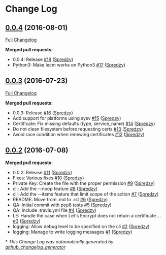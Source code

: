 # Change Log

## [0.0.4](https://github.com/Spredzy/lecm/tree/0.0.4) (2016-08-01)
[Full Changelog](https://github.com/Spredzy/lecm/compare/0.0.3...0.0.4)

**Merged pull requests:**

- 0.0.4: Release [\#18](https://github.com/Spredzy/lecm/pull/18) ([Spredzy](https://github.com/Spredzy))
- Python3: Make lecm works on Python3 [\#17](https://github.com/Spredzy/lecm/pull/17) ([Spredzy](https://github.com/Spredzy))

## [0.0.3](https://github.com/Spredzy/lecm/tree/0.0.3) (2016-07-23)
[Full Changelog](https://github.com/Spredzy/lecm/compare/0.0.2...0.0.3)

**Merged pull requests:**

- 0.0.3: Release [\#16](https://github.com/Spredzy/lecm/pull/16) ([Spredzy](https://github.com/Spredzy))
- Add support for platforms using sysv [\#15](https://github.com/Spredzy/lecm/pull/15) ([Spredzy](https://github.com/Spredzy))
- Certificate: Fix missing defaults \(type, service\_name\) [\#14](https://github.com/Spredzy/lecm/pull/14) ([Spredzy](https://github.com/Spredzy))
- Do not clean filesystem before requesting certs [\#13](https://github.com/Spredzy/lecm/pull/13) ([Spredzy](https://github.com/Spredzy))
- Avoid race condition when renewing certificates [\#12](https://github.com/Spredzy/lecm/pull/12) ([Spredzy](https://github.com/Spredzy))

## [0.0.2](https://github.com/Spredzy/lecm/tree/0.0.2) (2016-07-08)
**Merged pull requests:**

- 0.0.2: Release [\#11](https://github.com/Spredzy/lecm/pull/11) ([Spredzy](https://github.com/Spredzy))
- Fixes: Various fixes [\#10](https://github.com/Spredzy/lecm/pull/10) ([Spredzy](https://github.com/Spredzy))
- Private Key: Create the file with the proper permission [\#9](https://github.com/Spredzy/lecm/pull/9) ([Spredzy](https://github.com/Spredzy))
- cli: Add the --noop feature [\#8](https://github.com/Spredzy/lecm/pull/8) ([Spredzy](https://github.com/Spredzy))
- cli: Add the --items feature that limit scope of the action [\#7](https://github.com/Spredzy/lecm/pull/7) ([Spredzy](https://github.com/Spredzy))
- README: Move from .md to .rst [\#6](https://github.com/Spredzy/lecm/pull/6) ([Spredzy](https://github.com/Spredzy))
- QA: Initial commit with pep8 tests [\#5](https://github.com/Spredzy/lecm/pull/5) ([Spredzy](https://github.com/Spredzy))
- QA: Include .travis.yml file [\#4](https://github.com/Spredzy/lecm/pull/4) ([Spredzy](https://github.com/Spredzy))
- LE: Handle the case when Let's Encrypt does not return a certificate … [\#3](https://github.com/Spredzy/lecm/pull/3) ([Spredzy](https://github.com/Spredzy))
- logging: Allow debug level to be specified on the cli [\#2](https://github.com/Spredzy/lecm/pull/2) ([Spredzy](https://github.com/Spredzy))
- logging: Manage to write logging messages [\#1](https://github.com/Spredzy/lecm/pull/1) ([Spredzy](https://github.com/Spredzy))



\* *This Change Log was automatically generated by [github_changelog_generator](https://github.com/skywinder/Github-Changelog-Generator)*
